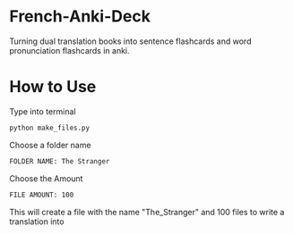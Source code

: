 # French-Anki-Deck
Turning dual translation books into sentence flashcards and word pronunciation flashcards in anki.

# How to Use
Type into terminal
```bash
python make_files.py
```
Choose a folder name
```bash
FOLDER NAME: The Stranger
```
Choose the Amount 
```bash
FILE AMOUNT: 100
```
This will create a file with the name "The_Stranger" and 100 files to write a translation into